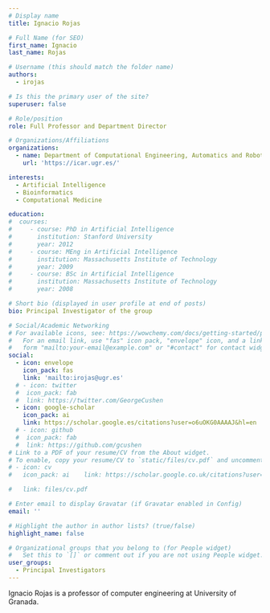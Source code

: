 ```yaml
---
# Display name
title: Ignacio Rojas

# Full Name (for SEO)
first_name: Ignacio
last_name: Rojas

# Username (this should match the folder name)
authors:
  - irojas

# Is this the primary user of the site?
superuser: false

# Role/position
role: Full Professor and Department Director

# Organizations/Affiliations
organizations:
  - name: Department of Computational Engineering, Automatics and Robotics (Universidad de Granada)
    url: 'https://icar.ugr.es/'

interests:
  - Artificial Intelligence
  - Bioinformatics
  - Computational Medicine

education:
#  courses:
#     - course: PhD in Artificial Intelligence
#       institution: Stanford University
#       year: 2012
#     - course: MEng in Artificial Intelligence
#       institution: Massachusetts Institute of Technology
#       year: 2009
#     - course: BSc in Artificial Intelligence
#       institution: Massachusetts Institute of Technology
#       year: 2008

# Short bio (displayed in user profile at end of posts)
bio: Principal Investigator of the group

# Social/Academic Networking
# For available icons, see: https://wowchemy.com/docs/getting-started/page-builder/#icons
#   For an email link, use "fas" icon pack, "envelope" icon, and a link in the
#   form "mailto:your-email@example.com" or "#contact" for contact widget.
social:
  - icon: envelope
    icon_pack: fas
    link: 'mailto:irojas@ugr.es'
  # - icon: twitter
  #  icon_pack: fab
  #  link: https://twitter.com/GeorgeCushen
  - icon: google-scholar
    icon_pack: ai
    link: https://scholar.google.es/citations?user=o6uOKG0AAAAJ&hl=en
  # - icon: github
  #  icon_pack: fab
  #  link: https://github.com/gcushen
# Link to a PDF of your resume/CV from the About widget.
# To enable, copy your resume/CV to `static/files/cv.pdf` and uncomment the lines below.
# - icon: cv
#   icon_pack: ai    link: https://scholar.google.co.uk/citations?user=sIwtMXoAAAAJ

#   link: files/cv.pdf

# Enter email to display Gravatar (if Gravatar enabled in Config)
email: ''

# Highlight the author in author lists? (true/false)
highlight_name: false

# Organizational groups that you belong to (for People widget)
#   Set this to `[]` or comment out if you are not using People widget.
user_groups:
  - Principal Investigators
---
```


Ignacio Rojas is a professor of computer engineering at University of Granada.
